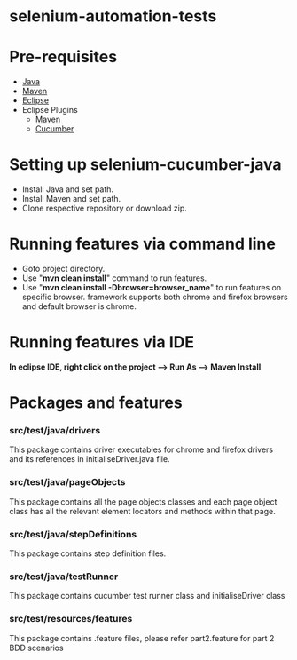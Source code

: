 # selenium-automation-tests

# Pre-requisites
- <a href="https://www.oracle.com/technetwork/java/javase/downloads/index-jsp-138363.html#javasejdk" target="_blank">Java</a>
- <a href="https://maven.apache.org/download.cgi" target="_blank">Maven</a>
- <a href="https:https://eclipse.org/downloads/" target="_blank">Eclipse</a>
- Eclipse Plugins
  - <a href="http://download.eclipse.org/technology/m2e/releases/1.4" target="_blank">Maven</a> 
  - <a href="http://cucumber.github.io/cucumber-eclipse/update-site/" target="_blank">Cucumber</a>
  
# Setting up selenium-cucumber-java
- Install Java and set path.
- Install Maven and set path.
- Clone respective repository or download zip.


# Running features via command line
- Goto project directory.
- Use "**mvn clean install**" command to run features.
- Use "**mvn clean install -Dbrowser=browser_name**" to run features on specific browser. framework supports both chrome and firefox browsers and default browser is chrome.

# Running features via IDE
**In eclipse IDE, right click on the project --> Run As --> Maven Install**

# Packages and features

### src/test/java/drivers
This package contains driver executables for chrome and firefox drivers and its references in initialiseDriver.java file.

### src/test/java/pageObjects
This package contains all the page objects classes and each page object class has all the relevant element locators and methods within that page.

### src/test/java/stepDefinitions
This package contains step definition files.

### src/test/java/testRunner
This package contains cucumber test runner class and initialiseDriver class

### src/test/resources/features
This package contains .feature files, please refer part2.feature for part 2 BDD scenarios






